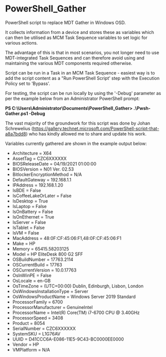 # PowerShell_Gather
PowerShell script to replace MDT Gather in Windows OSD.

It collects information from a device and stores these as variables which can then be utilised as MCM Task Sequence variables to set logic for various actions.

The advantage of this is that in most scenarios, you not longer need to use MDT-integrated Task Sequences and can therefore avoid using and maintaining the various MDT components required otherwise.

Script can be run in a Task in an MCM Task Sequence - easiest way is to add the script content as a "Run PowerShell Script' step with the Execution Policy set to 'Bypass'.

For testing, the script can be run locally by using the '-Debug' parameter as per the example below from an Administrator PowerShell prompt:

**PS C:\Users\Administrator\Documents\PowerShell_Gather> .\Pwsh-Gather.ps1 -Debug**

The vast majority of the groundwork for this script was done by Johan Schrewelius (https://gallery.technet.microsoft.com/PowerShell-script-that-a8a7bdd8) who has kindly allowed me to share and update his work.

Variables currently gathered are shown in the example output below:

- Architecture = X64
- AssetTag = CZC6XXXXXX
- BIOSReleaseDate = 04/19/2021 01:00:00
- BIOSVersion = N01 Ver. 02.53
- BitlockerEncryptionMethod = N/A
- DefaultGateway = 192.168.1.1
- IPAddress = 192.168.1.20
- IsBDE = False
- IsCoffeeLakeOrLater = False
- IsDesktop = True
- IsLaptop = False
- IsOnBattery = False
- IsOnEthernet = True
- IsServer = False
- IsTablet = False
- IsVM = False
- MacAddress = 48:0F:CF:45:06:F1,48:0F:CF:45:06:F1
- Make = HP
- Memory = 65415.58203125
- Model = HP EliteDesk 800 G2 SFF
- OSBuildNumber = 17763.2114
- OSCurrentBuild = 17763
- OSCurrentVersion = 10.0.17763
- OsInWinPE = False
- OsLocale = en-GB
- OsTimeZone = (UTC+00:00) Dublin, Edinburgh, Lisbon, London
- OsWindowsInstallationType = Server
- OsWindowsProductName = Windows Server 2019 Standard
- ProcessorFamily = 6700
- ProcessorManufacturer = GenuineIntel
- ProcessorName = Intel(R) Core(TM) i7-6700 CPU @ 3.40GHz
- ProcessorSpeed = 3408
- Product = 8054
- SerialNumber = CZC6XXXXXX
- SystemSKU = L1G76AV
- UUID = D41CCC6A-E086-11E5-9C43-BC0000EE0000
- Vendor = HP
- VMPlatform = N/A
